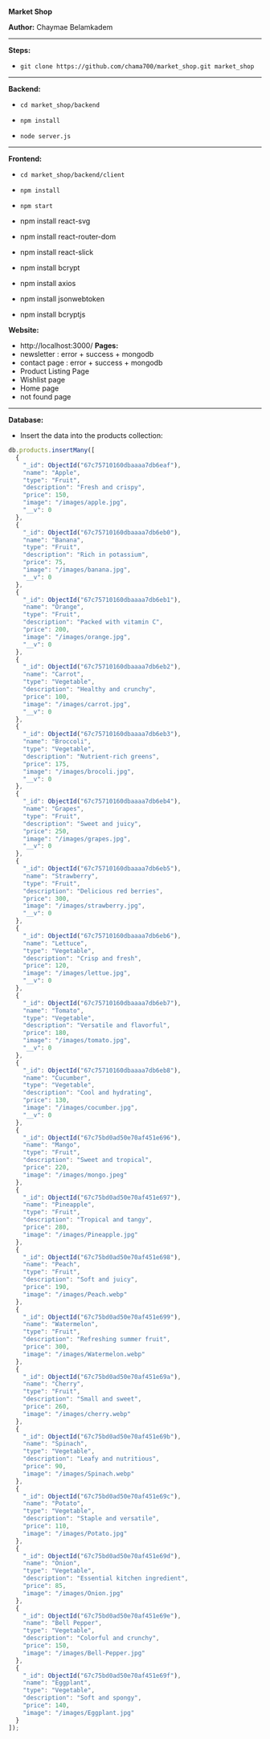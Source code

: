 **Market Shop**

**Author:** Chaymae Belamkadem

*****
**Steps:**

- `git clone https://github.com/chama700/market_shop.git market_shop`

*****
**Backend:**

- `cd market_shop/backend`
  
- `npm install`

- `node server.js`

*****
**Frontend:**

- `cd market_shop/backend/client`

- `npm install`

- `npm start`
- npm install react-svg
- npm install react-router-dom
- npm install react-slick
- npm install bcrypt
- npm install axios
- npm install jsonwebtoken
- npm install bcryptjs

**Website:**
- http://localhost:3000/
  **Pages:**
- newsletter : error + success + mongodb
- contact page : error + success + mongodb
- Product Listing Page
- Wishlist page
- Home page
- not found page

*****
**Database:**

- Insert the data into the products collection:

```javascript
db.products.insertMany([
  {
    "_id": ObjectId("67c75710160dbaaaa7db6eaf"),
    "name": "Apple",
    "type": "Fruit",
    "description": "Fresh and crispy",
    "price": 150,
    "image": "/images/apple.jpg",
    "__v": 0
  },
  {
    "_id": ObjectId("67c75710160dbaaaa7db6eb0"),
    "name": "Banana",
    "type": "Fruit",
    "description": "Rich in potassium",
    "price": 75,
    "image": "/images/banana.jpg",
    "__v": 0
  },
  {
    "_id": ObjectId("67c75710160dbaaaa7db6eb1"),
    "name": "Orange",
    "type": "Fruit",
    "description": "Packed with vitamin C",
    "price": 200,
    "image": "/images/orange.jpg",
    "__v": 0
  },
  {
    "_id": ObjectId("67c75710160dbaaaa7db6eb2"),
    "name": "Carrot",
    "type": "Vegetable",
    "description": "Healthy and crunchy",
    "price": 100,
    "image": "/images/carrot.jpg",
    "__v": 0
  },
  {
    "_id": ObjectId("67c75710160dbaaaa7db6eb3"),
    "name": "Broccoli",
    "type": "Vegetable",
    "description": "Nutrient-rich greens",
    "price": 175,
    "image": "/images/brocoli.jpg",
    "__v": 0
  },
  {
    "_id": ObjectId("67c75710160dbaaaa7db6eb4"),
    "name": "Grapes",
    "type": "Fruit",
    "description": "Sweet and juicy",
    "price": 250,
    "image": "/images/grapes.jpg",
    "__v": 0
  },
  {
    "_id": ObjectId("67c75710160dbaaaa7db6eb5"),
    "name": "Strawberry",
    "type": "Fruit",
    "description": "Delicious red berries",
    "price": 300,
    "image": "/images/strawberry.jpg",
    "__v": 0
  },
  {
    "_id": ObjectId("67c75710160dbaaaa7db6eb6"),
    "name": "Lettuce",
    "type": "Vegetable",
    "description": "Crisp and fresh",
    "price": 120,
    "image": "/images/lettue.jpg",
    "__v": 0
  },
  {
    "_id": ObjectId("67c75710160dbaaaa7db6eb7"),
    "name": "Tomato",
    "type": "Vegetable",
    "description": "Versatile and flavorful",
    "price": 180,
    "image": "/images/tomato.jpg",
    "__v": 0
  },
  {
    "_id": ObjectId("67c75710160dbaaaa7db6eb8"),
    "name": "Cucumber",
    "type": "Vegetable",
    "description": "Cool and hydrating",
    "price": 130,
    "image": "/images/cocumber.jpg",
    "__v": 0
  },
  {
    "_id": ObjectId("67c75bd0ad50e70af451e696"),
    "name": "Mango",
    "type": "Fruit",
    "description": "Sweet and tropical",
    "price": 220,
    "image": "/images/mongo.jpeg"
  },
  {
    "_id": ObjectId("67c75bd0ad50e70af451e697"),
    "name": "Pineapple",
    "type": "Fruit",
    "description": "Tropical and tangy",
    "price": 280,
    "image": "/images/Pineapple.jpg"
  },
  {
    "_id": ObjectId("67c75bd0ad50e70af451e698"),
    "name": "Peach",
    "type": "Fruit",
    "description": "Soft and juicy",
    "price": 190,
    "image": "/images/Peach.webp"
  },
  {
    "_id": ObjectId("67c75bd0ad50e70af451e699"),
    "name": "Watermelon",
    "type": "Fruit",
    "description": "Refreshing summer fruit",
    "price": 300,
    "image": "/images/Watermelon.webp"
  },
  {
    "_id": ObjectId("67c75bd0ad50e70af451e69a"),
    "name": "Cherry",
    "type": "Fruit",
    "description": "Small and sweet",
    "price": 260,
    "image": "/images/cherry.webp"
  },
  {
    "_id": ObjectId("67c75bd0ad50e70af451e69b"),
    "name": "Spinach",
    "type": "Vegetable",
    "description": "Leafy and nutritious",
    "price": 90,
    "image": "/images/Spinach.webp"
  },
  {
    "_id": ObjectId("67c75bd0ad50e70af451e69c"),
    "name": "Potato",
    "type": "Vegetable",
    "description": "Staple and versatile",
    "price": 110,
    "image": "/images/Potato.jpg"
  },
  {
    "_id": ObjectId("67c75bd0ad50e70af451e69d"),
    "name": "Onion",
    "type": "Vegetable",
    "description": "Essential kitchen ingredient",
    "price": 85,
    "image": "/images/Onion.jpg"
  },
  {
    "_id": ObjectId("67c75bd0ad50e70af451e69e"),
    "name": "Bell Pepper",
    "type": "Vegetable",
    "description": "Colorful and crunchy",
    "price": 150,
    "image": "/images/Bell-Pepper.jpg"
  },
  {
    "_id": ObjectId("67c75bd0ad50e70af451e69f"),
    "name": "Eggplant",
    "type": "Vegetable",
    "description": "Soft and spongy",
    "price": 140,
    "image": "/images/Eggplant.jpg"
  }
]);

